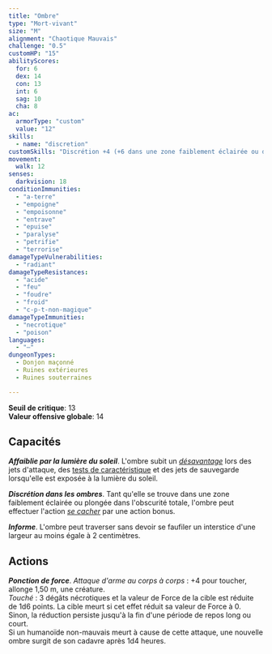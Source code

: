 ```yaml
---
title: "Ombre"
type: "Mort-vivant"
size: "M"
alignment: "Chaotique Mauvais"
challenge: "0.5"
customHP: "15"
abilityScores:
  for: 6
  dex: 14
  con: 13
  int: 6
  sag: 10
  cha: 8
ac:
  armorType: "custom"
  value: "12"
skills:
  - name: "discretion"
customSkills: "Discrétion +4 (+6 dans une zone faiblement éclairée ou dans l'obscurité totale)"
movement:
  walk: 12
senses:
  darkvision: 18
conditionImmunities:
  - "a-terre"
  - "empoigne"
  - "empoisonne"
  - "entrave"
  - "epuise"
  - "paralyse"
  - "petrifie"
  - "terrorise"
damageTypeVulnerabilities:
  - "radiant"
damageTypeResistances:
  - "acide"
  - "feu"
  - "foudre"
  - "froid"
  - "c-p-t-non-magique"
damageTypeImmunities:
  - "necrotique"
  - "poison"
languages:
  - "—"
dungeonTypes:
  - Donjon maçonné
  - Ruines extérieures
  - Ruines souterraines

---
```

**Seuil de critique**: 13            
**Valeur offensive globale**: 14     
## Capacités
_**Affaiblie par la lumière du soleil**_. L'ombre subit un [_désavantage_](/utiliser-les-caracteristiques/#avantage-et-desavantage) lors des jets d'attaque, des [tests de caractéristique](/utiliser-les-caracteristiques/#tests-de-caracteristique) et des jets de sauvegarde lorsqu'elle est exposée à la lumière du soleil.

_**Discrétion dans les ombres**_. Tant qu'elle se trouve dans une zone faiblement éclairée ou plongée dans l'obscurité totale, l'ombre peut effectuer l'action [_se cacher_](/combattre/#se-cacher) par une action bonus.

_**Informe**_. L'ombre peut traverser sans devoir se faufiler un interstice d'une largeur au moins égale à 2 centimètres.

## Actions
_**Ponction de force**_. _Attaque d'arme au corps à corps_ : +4 pour toucher, allonge 1,50 m, une créature.  
_Touché_ : 3 dégâts nécrotiques et la valeur de Force de la cible est réduite de 1d6 points. La cible meurt si cet effet réduit sa valeur de Force à 0. Sinon, la réduction persiste jusqu'à la fin d'une période de repos long ou court.  
Si un humanoïde non-mauvais meurt à cause de cette attaque, une nouvelle ombre surgit de son cadavre après 1d4 heures.
